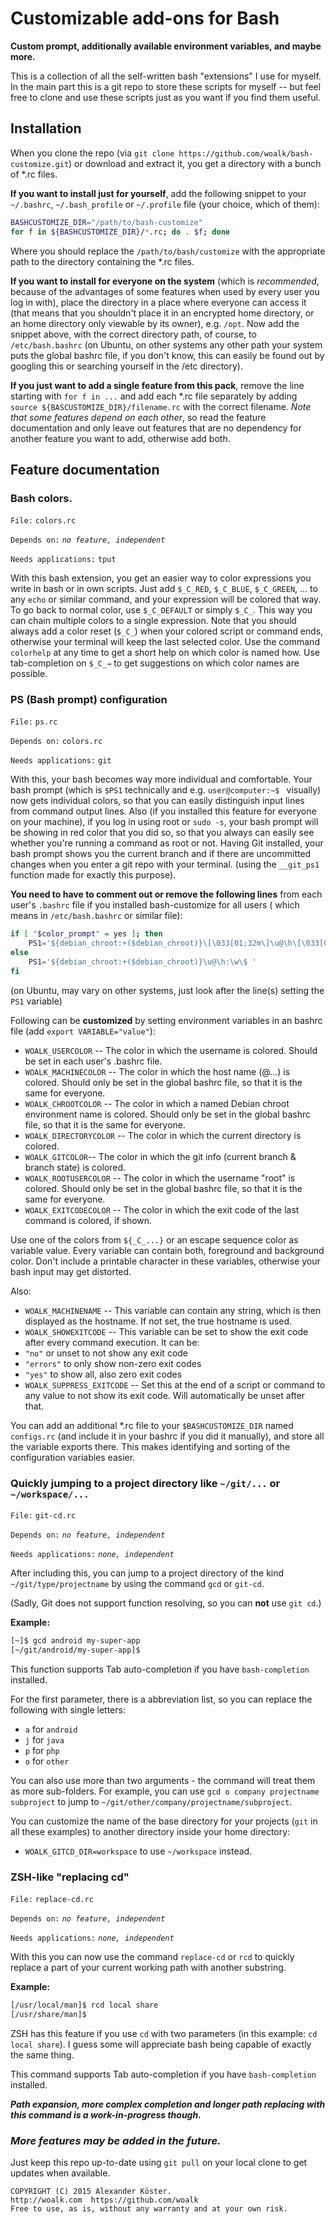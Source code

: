 # Customizable add-ons for Bash
**Custom prompt, additionally available environment variables, and maybe more.**

This is a collection of all the self-written bash "extensions" I use for myself.
In the main part this is a git repo to store these scripts for myself -- but feel free to clone and use these scripts just as you want if you find them useful.

## Installation
When you clone the repo (via `git clone https://github.com/woalk/bash-customize.git`) or download and extract it, you get a directory with a bunch of \*.rc files.

**If you want to install just for yourself**, add the following snippet to your `~/.bashrc`, `~/.bash_profile` or `~/.profile` file (your choice, which of them):
```sh
BASHCUSTOMIZE_DIR="/path/to/bash-customize"
for f in ${BASHCUSTOMIZE_DIR}/*.rc; do . $f; done
```
Where you should replace the `/path/to/bash/customize` with the appropriate path to the directory containing the \*.rc files.

**If you want to install for everyone on the system** (which is *recommended*, because of the advantages of some features when used by every user you log in with), place the directory in a place where everyone can access it (that means that you shouldn't place it in an encrypted home directory, or an home directory only viewable by its owner), e.g. `/opt`.
Now add the snippet above, with the correct directory path, of course, to `/etc/bash.bashrc` (on Ubuntu, on other systems any other path your system puts the global bashrc file, if you don't know, this can easily be found out by googling this or searching yourself in the /etc directory).

**If you just want to add a single feature from this pack**, remove the line starting with `for f in ...` and add each \*.rc file separately by adding `source ${BASCUSTOMIZE_DIR}/filename.rc` with the correct filename.
*Note that some features depend on each other*, so read the feature documentation and only leave out features that are no dependency for another feature you want to add, otherwise add both.

## Feature documentation
### Bash colors.

`File:` `colors.rc`

`Depends on:` *`no feature, independent`*

`Needs applications:` `tput`

With this bash extension, you get an easier way to color expressions you write in bash or in own scripts.
Just add `$_C_RED`, `$_C_BLUE`, `$_C_GREEN`, ... to any `echo` or similar command, and your expression will be colored that way.
To go back to normal color, use `$_C_DEFAULT` or simply `$_C_`. This way you can chain multiple colors to a single expression.
Note that you should always add a color reset (`$_C_`) when your colored script or command ends, otherwise your terminal will keep the last selected color.
Use the command `colorhelp` at any time to get a short help on which color is named how. Use tab-completion on `$_C_→` to get suggestions on which color names are possible.

### PS (Bash prompt) configuration
`File:` `ps.rc`

`Depends on:` `colors.rc`

`Needs applications:` `git`

With this, your bash becomes way more individual and comfortable.
Your bash prompt (which is `$PS1` technically and e.g. `user@computer:~$ ` visually) now gets individual colors, so that you can easily distinguish input lines from command output lines.
Also (if you installed this feature for everyone on your machine), if you log in using root or `sudo -s`, your bash prompt will be showing in red color that you did so, so that you always can easily see whether you're running a command as root or not.
Having Git installed, your bash prompt shows you the current branch and if there are uncommitted changes when you enter a git repo with your terminal. (using the `__git_ps1` function made for exactly this purpose).

**You need to have to comment out or remove the following lines** from each user's `.bashrc` file if you installed bash-customize for all users ( which means in `/etc/bash.bashrc` or similar file):
```sh
if [ "$color_prompt" = yes ]; then
    PS1='${debian_chroot:+($debian_chroot)}\[\033[01;32m\]\u@\h\[\033[00m\]:\[\033[01;34m\]\w\[\033[00m\]\$ '
else
    PS1='${debian_chroot:+($debian_chroot)}\u@\h:\w\$ '
fi
```
(on Ubuntu, may vary on other systems, just look after the line(s) setting the `PS1` variable)

Following can be **customized** by setting environment variables in an bashrc file (add `export VARIABLE="value"`):

- `WOALK_USERCOLOR` -- The color in which the username is colored. Should be set in each user's .bashrc file.
- `WOALK_MACHINECOLOR` -- The color in which the host name (@...) is colored. Should only be set in the global bashrc file, so that it is the same for everyone.
- `WOALK_CHROOTCOLOR` -- The color in which a named Debian chroot environment name is colored. Should only be set in the global bashrc file, so that it is the same for everyone.
- `WOALK_DIRECTORYCOLOR` -- The color in which the current directory is colored.
- `WOALK_GITCOLOR`-- The color in which the git info (current branch & branch state) is colored.
- `WOALK_ROOTUSERCOLOR` -- The color in which the username "root" is colored. Should only be set in the global bashrc file, so that it is the same for everyone.
- `WOALK_EXITCODECOLOR` -- The color in which the exit code of the last command is colored, if shown.

Use one of the colors from `${_C_...}` or an escape sequence color as variable value.
Every variable can contain both, foreground and background color.
Don't include a printable character in these variables, otherwise your bash input may get distorted.

Also:

- `WOALK_MACHINENAME` -- This variable can contain any string, which is then displayed as the hostname. If not set, the true hostname is used.
- `WOALK_SHOWEXITCODE` -- This variable can be set to show the exit code after every command execution. It can be:
 - `"no"` or unset to not show any exit code
 - `"errors"` to only show non-zero exit codes
 - `"yes"` to show all, also zero exit codes
- `WOALK_SUPPRESS_EXITCODE` -- Set this at the end of a script or command to any value to not show its exit code. Will automatically be unset after that.

You can add an additional \*.rc file to your `$BASHCUSTOMIZE_DIR` named `configs.rc` (and include it in your bashrc if you did it manually), and store all the variable exports there. This makes identifying and sorting of the configuration variables easier.

### Quickly jumping to a project directory like `~/git/...` or `~/workspace/...`

`File:` `git-cd.rc`

`Depends on:` *`no feature, independent`*

`Needs applications:` *`none, independent`*

After including this, you can jump to a project directory of the kind `~/git/type/projectname` by using the command `gcd` or `git-cd`.

(Sadly, Git does not support function resolving, so you can **not** use `git cd`.)

**Example:**
```sh
[~]$ gcd android my-super-app
[~/git/android/my-super-app]$
```

This function supports Tab auto-completion if you have `bash-completion` installed.

For the first parameter, there is a abbreviation list, so you can replace the following with single letters:

- `a` for `android`
- `j` for `java`
- `p` for `php`
- `o` for `other`

You can also use more than two arguments - the command will treat them as more sub-folders.
For example, you can use `gcd o company projectname subproject` to jump to `~/git/other/company/projectname/subproject`.

You can customize the name of the base directory for your projects (`git` in all these examples) to another directory inside your home directory:

- `WOALK_GITCD_DIR=workspace` to use `~/workspace` instead.

### ZSH-like "replacing cd"

`File:` `replace-cd.rc`

`Depends on:` *`no feature, independent`*

`Needs applications:` *`none, independent`*

With this you can now use the command `replace-cd` or `rcd` to quickly replace a part of your current working path with another substring.

**Example:**
```sh
[/usr/local/man]$ rcd local share
[/usr/share/man]$
```

ZSH has this feature if you use `cd` with two parameters (in this example: `cd local share`).
I guess some will appreciate bash being capable of exactly the same thing.

This command supports Tab auto-completion if you have `bash-completion` installed.

**_Path expansion, more complex completion and longer path replacing with this command is a work-in-progress though._**

### *More features may be added in the future.*
Just keep this repo up-to-date using `git pull` on your local clone to get updates when available.


```
COPYRIGHT (C) 2015 Alexander Köster.
http://woalk.com  https://github.com/woalk
Free to use, as is, without any warranty and at your own risk.
```
